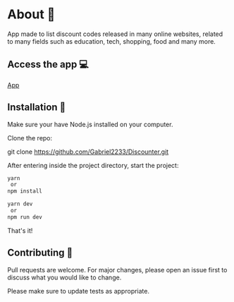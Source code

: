 #  About :rocket:

App made to list discount codes released in many online websites, related to many fields such as education, tech, shopping, food and many more.

## Access the app :computer:

[App](https://discounter.vercel.app)

##  Installation :hammer:
Make sure your have Node.js installed on your computer.

Clone the repo:

git clone https://github.com/Gabriel2233/Discounter.git

After entering inside the project directory, start the project:

```bash
yarn
 or 
npm install
```

```bash
yarn dev
 or
npm run dev
```

That's it!

##  Contributing :muscle:
Pull requests are welcome. For major changes, please open an issue first to discuss what you would like to change.

Please make sure to update tests as appropriate.

